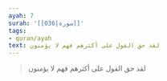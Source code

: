 ```yaml
---
ayah: 7
surah: '[[036|سورة]]'
tags:
- quran/ayah
text: لقد حق القول على أكثرهم فهم لا يؤمنون
---
```

> لقد حق القول على أكثرهم فهم لا يؤمنون
